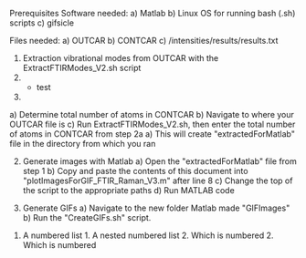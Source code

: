 Prerequisites
Software needed:
    a) Matlab
    b) Linux OS for running bash (.sh) scripts
    c) gifsicle

Files needed:
    a) OUTCAR
    b) CONTCAR
    c) /intensities/results/results.txt

1) Extraction vibrational modes from OUTCAR with the ExtractFTIRModes_V2.sh script 
2) - test
3)  
a) Determine total number of atoms in CONTCAR
b) Navigate to where your OUTCAR file is
c) Run ExtractFTIRModes_V2.sh, then enter the total number of atoms in CONTCAR from step 2a
a) This will create "extractedForMatlab" file in the directory from which you ran 

2) Generate images with Matlab
    a) Open the "extractedForMatlab" file from step 1
    b) Copy and paste the contents of this document into "plotImagesForGIF_FTIR_Raman_V3.m" after line 8
    c) Change the top of the script to the appropriate paths
    d) Run MATLAB code

3) Generate GIFs
    a) Navigate to the new folder Matlab made "GIFImages"
    b) Run the "CreateGIFs.sh" script.
    
    
    
1. A numbered list
              1. A nested numbered list
              2. Which is numbered
          2. Which is numbered
